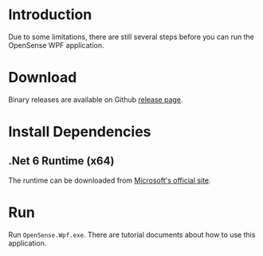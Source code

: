 # Introduction

Due to some limitations, there are still several steps before you can run the OpenSense WPF application.

# Download

Binary releases are available on Github [release page](https://github.com/intelligent-human-perception-laboratory/OpenSense/releases).

# Install Dependencies

## .Net 6 Runtime (x64)

The runtime can be downloaded from [Microsoft's official site](https://dotnet.microsoft.com).

# Run

Run `OpenSense.Wpf.exe`.
There are tutorial documents about how to use this application.
